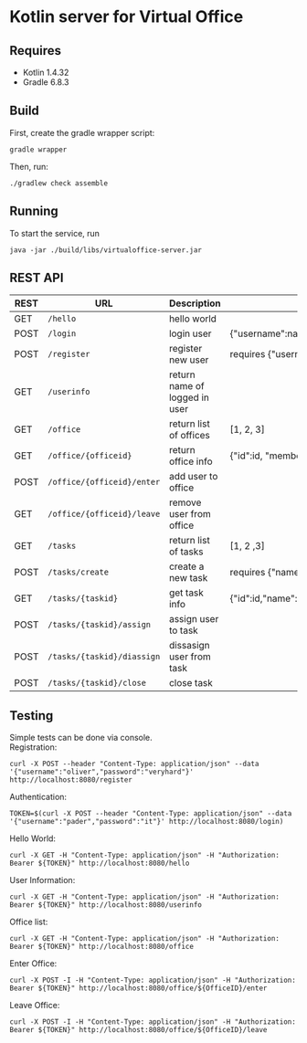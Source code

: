 # Kotlin server for Virtual Office

## Requires

- Kotlin 1.4.32
- Gradle 6.8.3

## Build

First, create the gradle wrapper script:

```
gradle wrapper
```

Then, run:

```
./gradlew check assemble
```

## Running

To start the service, run
```
java -jar ./build/libs/virtualoffice-server.jar
```

## REST API

| REST | URL | Description | JSON |
| --- | --- | --- | --- |
| GET | `/hello` | hello world | |
| POST | `/login` | login user| {"username":name, "password":password} |
| POST | `/register` | register new user | requires {"username":name, "password":password, "name":fullname, "email":email} |
| GET | `/userinfo` | return name of logged in user | |
| GET | `/office` | return list of offices | [1, 2, 3] |
| GET | `/office/{officeid}` | return office info | {"id":id, "members":list} |
| POST | `/office/{officeid}/enter` | add user to office | |
| GET | `/office/{officeid}/leave` | remove user from office| |
| GET | `/tasks` | return list of tasks | [1, 2 ,3] |
| POST | `/tasks/create` | create a new task | requires {"name":name} |
| GET | `/tasks/{taskid}` | get task info | {"id":id,"name":name,"creator":creatorid,"creationTime":time,"assigned":idList,"status":status} | 
| POST | `/tasks/{taskid}/assign` | assign user to task | |
| POST | `/tasks/{taskid}/diassign` | dissasign user from task | |
| POST | `/tasks/{taskid}/close` | close task | |

## Testing
Simple tests can be done via console.  
Registration:  
```
curl -X POST --header "Content-Type: application/json" --data '{"username":"oliver","password":"veryhard"}' http://localhost:8080/register
```  
Authentication:  
```
TOKEN=$(curl -X POST --header "Content-Type: application/json" --data '{"username":"pader","password":"it"}' http://localhost:8080/login)
```  
Hello World:  
```
curl -X GET -H "Content-Type: application/json" -H "Authorization: Bearer ${TOKEN}" http://localhost:8080/hello
```  
User Information:  
```
curl -X GET -H "Content-Type: application/json" -H "Authorization: Bearer ${TOKEN}" http://localhost:8080/userinfo
```
Office list:  
```
curl -X GET -H "Content-Type: application/json" -H "Authorization: Bearer ${TOKEN}" http://localhost:8080/office
```
Enter Office:  
```
curl -X POST -I -H "Content-Type: application/json" -H "Authorization: Bearer ${TOKEN}" http://localhost:8080/office/${OfficeID}/enter
```
Leave Office:  
```
curl -X POST -I -H "Content-Type: application/json" -H "Authorization: Bearer ${TOKEN}" http://localhost:8080/office/${OfficeID}/leave
```
